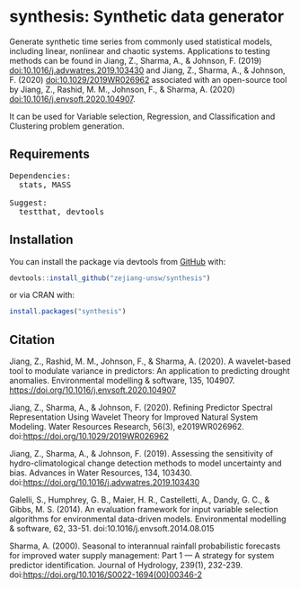 # synthesis: Synthetic data generator

Generate synthetic time series from commonly used statistical models, including linear, nonlinear and chaotic systems. Applications to testing methods can be found in Jiang, Z., Sharma, A., & Johnson, F. (2019) <doi:10.1016/j.advwatres.2019.103430> and Jiang, Z., Sharma, A., & Johnson, F. (2020) <doi:10.1029/2019WR026962> associated with an open-source tool by Jiang, Z., Rashid, M. M., Johnson, F., & Sharma, A. (2020) <doi:10.1016/j.envsoft.2020.104907>.

It can be used for Variable selection, Regression, and Classification and Clustering problem generation. 

## Requirements
<pre>
Dependencies:
  stats, MASS

Suggest:
  testthat, devtools
</pre>

## Installation

You can install the package via devtools from [GitHub](https://github.com/) with:

``` r
devtools::install_github("zejiang-unsw/synthesis")
```

or via CRAN with: 

``` r
install.packages("synthesis")
```

## Citation

Jiang, Z., Rashid, M. M., Johnson, F., & Sharma, A. (2020). A wavelet-based tool to modulate variance in predictors: An application to predicting drought anomalies. Environmental modelling & software, 135, 104907. https://doi.org/10.1016/j.envsoft.2020.104907

Jiang, Z., Sharma, A., & Johnson, F. (2020). Refining Predictor Spectral Representation Using Wavelet Theory for Improved Natural System Modeling. Water Resources Research, 56(3), e2019WR026962. doi:https://doi.org/10.1029/2019WR026962

Jiang, Z., Sharma, A., & Johnson, F. (2019). Assessing the sensitivity of hydro-climatological change detection methods to model uncertainty and bias. Advances in Water Resources, 134, 103430. doi:https://doi.org/10.1016/j.advwatres.2019.103430

Galelli, S., Humphrey, G. B., Maier, H. R., Castelletti, A., Dandy, G. C., & Gibbs, M. S. (2014). An evaluation framework for input variable selection algorithms for environmental data-driven models. Environmental modelling & software, 62, 33-51. doi:10.1016/j.envsoft.2014.08.015

Sharma, A. (2000). Seasonal to interannual rainfall probabilistic forecasts for improved water supply management: Part 1 — A strategy for system predictor identification. Journal of Hydrology, 239(1), 232-239. doi:https://doi.org/10.1016/S0022-1694(00)00346-2

